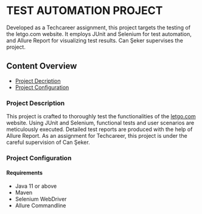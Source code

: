 <h1>TEST AUTOMATION PROJECT</h1>
<p>Developed as a Techcareer assignment, this project targets the testing of the letgo.com website. It employs JUnit and Selenium for test automation, and Allure Report for visualizing test results. Can Şeker supervises the project.</p>

<h2>Content Overview</h2>
<ul>
  <li> <a href="#description">Project Decription</a></li>
  <li> <a href="#configuration">Project Configuration</a></li>
 
</ul>

<h3 id="description">Project Description</h3>
<p>This project is crafted to thoroughly test the functionalities of the <a href="https://www.letgo.com/">letgo.com</a> website. Using JUnit and Selenium, functional tests and user scenarios are meticulously executed. Detailed test reports are produced with the help of Allure Report. As an assignment for Techcareer, this project is under the careful supervision of Can Şeker.</p>

<h3 id="configuration">Project Configuration</h3>
<h4>Requirements</h4>
<ul>
  <li><a>Java 11 or above</a></li>
  <li><a>Maven</a></li>
  <li><a>Selenium WebDriver</a></li>
  <li><a>Allure Commandline</a></li>
</ul>




